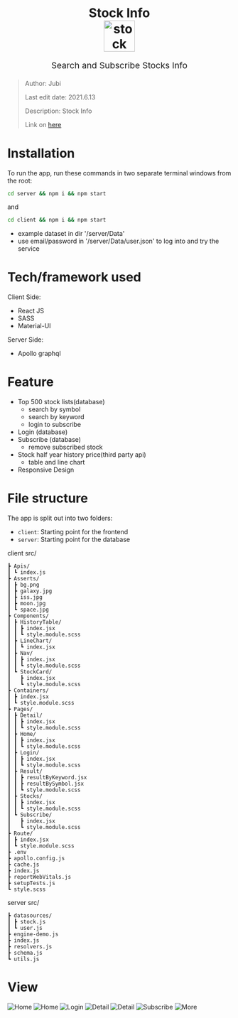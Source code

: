 <h1 align="center">
  Stock Info
  <br>
  <img src="https://img.onl/9T2MYo" alt="stock info logo" title="Stock Info logo" width="70">
  <br>
</h1>
<p align="center" style="font-size: 1.2rem;">Search and Subscribe Stocks Info </p>

> Author: Jubi
> 
> Last edit date: 2021.6.13
>
> Description: Stock Info
>
> Link on [here](https://stock-info-six.vercel.app/)

# Installation

To run the app, run these commands in two separate terminal windows from the root:

```bash
cd server && npm i && npm start
```

and

```bash
cd client && npm i && npm start
```

* example dataset in dir '/server/Data'
* use email/password in '/server/Data/user.json' to log into and try the service
  

# Tech/framework used
Client Side:
* React JS
* SASS
* Material-UI

Server Side:
* Apollo graphql
  

# Feature

- Top 500 stock lists(database)
    * search by symbol
    * search by keyword
    * login to subscribe
- Login (database)
- Subscribe (database) 
  * remove subscribed stock
- Stock half year history price(third party api)
  * table and line chart
- Responsive  Design


# File structure
The app is split out into two folders:
- `client`: Starting point for the frontend
- `server`: Starting point for the database
  
client
src/
```
┣ Apis/
┃ ┗ index.js
┣ Asserts/
┃ ┣ bg.png
┃ ┣ galaxy.jpg
┃ ┣ iss.jpg
┃ ┣ moon.jpg
┃ ┗ space.jpg
┣ Components/
┃ ┣ HistoryTable/
┃ ┃ ┣ index.jsx
┃ ┃ ┗ style.module.scss
┃ ┣ LineChart/
┃ ┃ ┗ index.jsx
┃ ┣ Nav/
┃ ┃ ┣ index.jsx
┃ ┃ ┗ style.module.scss
┃ ┗ StockCard/
┃   ┣ index.jsx
┃   ┗ style.module.scss
┣ Containers/
┃ ┣ index.jsx
┃ ┗ style.module.scss
┣ Pages/
┃ ┣ Detail/
┃ ┃ ┣ index.jsx
┃ ┃ ┗ style.module.scss
┃ ┣ Home/
┃ ┃ ┣ index.jsx
┃ ┃ ┗ style.module.scss
┃ ┣ Login/
┃ ┃ ┣ index.jsx
┃ ┃ ┗ style.module.scss
┃ ┣ Result/
┃ ┃ ┣ resultByKeyword.jsx
┃ ┃ ┣ resultBySymbol.jsx
┃ ┃ ┗ style.module.scss
┃ ┣ Stocks/
┃ ┃ ┣ index.jsx
┃ ┃ ┗ style.module.scss
┃ ┗ Subscribe/
┃   ┣ index.jsx
┃   ┗ style.module.scss
┣ Route/
┃ ┣ index.jsx
┃ ┗ style.module.scss
┣ .env
┣ apollo.config.js
┣ cache.js
┣ index.js
┣ reportWebVitals.js
┣ setupTests.js
┗ style.scss
```


server
src/
```
┣ datasources/
┃ ┣ stock.js
┃ ┗ user.js
┣ engine-demo.js
┣ index.js
┣ resolvers.js
┣ schema.js
┗ utils.js
```

# View
![Home](https://imgur.com/JsvifII.jpg)
![Home](https://imgur.com/z5qaYMw.jpg)
![Login](https://imgur.com/KVLuLss.jpg)
![Detail](https://imgur.com/l6kJp8M.jpg)
![Detail](https://imgur.com/aPBbfcA.jpg)
![Subscribe](https://imgur.com/vcFnshi.jpg)
![More](https://imgur.com/9wQej0T.jpg)
